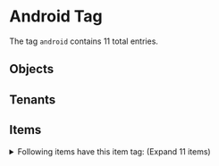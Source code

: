 # Android Tag

The tag `android` contains 11 total entries.

## Objects

## Tenants

## Items

<details markdown="1"><summary>Following items have this item tag: (Expand 11 items)</summary>

- <img src="https://raw.githubusercontent.com/Ceterai/Enternia/main/items/active/alta/spawners/androids/lab.png" alt="Alta Lab Android icon" loading="lazy" width="auto" height="16px"/> [Alta Lab Android](https://ceterai.github.io/MyEnternia/Wiki/AltaLabAndroid)
- <img src="https://raw.githubusercontent.com/Ceterai/Enternia/main/items/active/alta/spawners/androids/alta.png" alt="Android icon" loading="lazy" width="auto" height="16px"/> [Android](https://ceterai.github.io/MyEnternia/Wiki/Android)
- [C.T. Android](https://ceterai.github.io/MyEnternia/Wiki/C.T.Android)
- <img src="https://raw.githubusercontent.com/Ceterai/Enternia/main/items/active/alta/spawners/androids/combat.png" alt="Combat Android ★ icon" loading="lazy" width="auto" height="16px"/> [Combat Android ★](https://ceterai.github.io/MyEnternia/Wiki/CombatAndroid)
- <img src="https://raw.githubusercontent.com/Ceterai/Enternia/main/items/active/alta/spawners/androids/dreamer.png" alt="Dreamer Android ★ icon" loading="lazy" width="auto" height="16px"/> [Dreamer Android ★](https://ceterai.github.io/MyEnternia/Wiki/DreamerAndroid)
- <img src="https://raw.githubusercontent.com/Ceterai/Enternia/main/items/active/alta/spawners/androids/eds.png" alt="EDS Android ★ icon" loading="lazy" width="auto" height="16px"/> [EDS Android ★](https://ceterai.github.io/MyEnternia/Wiki/EDSAndroid)
- <img src="https://raw.githubusercontent.com/Ceterai/Enternia/main/items/active/alta/spawners/androids/elite.png" alt="Elite Android ★ icon" loading="lazy" width="auto" height="16px"/> [Elite Android ★](https://ceterai.github.io/MyEnternia/Wiki/EliteAndroid)
- <img src="https://raw.githubusercontent.com/Ceterai/Enternia/main/items/active/alta/spawners/androids/arco.png" alt="Enviro Android ★ icon" loading="lazy" width="auto" height="16px"/> [Enviro Android ★](https://ceterai.github.io/MyEnternia/Wiki/EnviroAndroid)
- <img src="https://raw.githubusercontent.com/Ceterai/Enternia/main/items/active/alta/spawners/androids/capital.png" alt="Imperial Android icon" loading="lazy" width="auto" height="16px"/> [Imperial Android](https://ceterai.github.io/MyEnternia/Wiki/ImperialAndroid)
- <img src="https://raw.githubusercontent.com/Ceterai/Enternia/main/items/active/alta/spawners/androids/security.png" alt="Security Android icon" loading="lazy" width="auto" height="16px"/> [Security Android](https://ceterai.github.io/MyEnternia/Wiki/SecurityAndroid)
- <img src="https://raw.githubusercontent.com/Ceterai/Enternia/main/items/active/alta/sets/security_droid.png" alt="Security Android Set ★ icon" loading="lazy" width="auto" height="16px"/> [Security Android Set ★](https://ceterai.github.io/MyEnternia/Wiki/SecurityAndroidSet)

</details>
